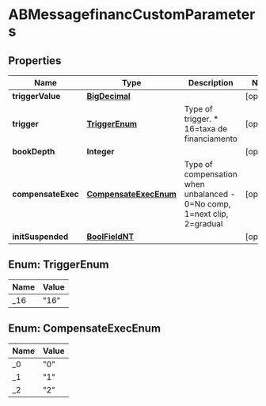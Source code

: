 # ABMessagefinancCustomParameters

## Properties
Name | Type | Description | Notes
------------ | ------------- | ------------- | -------------
**triggerValue** | [**BigDecimal**](BigDecimal.md) |  |  [optional]
**trigger** | [**TriggerEnum**](#TriggerEnum) | Type of trigger.  * 16&#x3D;taxa de financiamento  |  [optional]
**bookDepth** | **Integer** |  |  [optional]
**compensateExec** | [**CompensateExecEnum**](#CompensateExecEnum) | Type of compensation when unbalanced - 0&#x3D;No comp, 1&#x3D;next clip, 2&#x3D;gradual  |  [optional]
**initSuspended** | [**BoolFieldNT**](BoolFieldNT.md) |  |  [optional]

<a name="TriggerEnum"></a>
## Enum: TriggerEnum
Name | Value
---- | -----
_16 | &quot;16&quot;

<a name="CompensateExecEnum"></a>
## Enum: CompensateExecEnum
Name | Value
---- | -----
_0 | &quot;0&quot;
_1 | &quot;1&quot;
_2 | &quot;2&quot;
